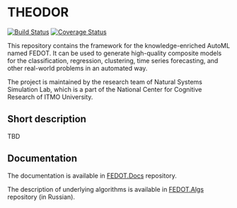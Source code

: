 # THEODOR
[![Build Status](https://travis-ci.com/J3FALL/THEODOR.svg?token=ABTJ8bEXZokRxF3wLrtJ&branch=master)](https://travis-ci.com/J3FALL/THEODOR) [![Coverage Status](https://coveralls.io/repos/github/J3FALL/THEODOR/badge.svg?branch=master)](https://coveralls.io/github/J3FALL/THEODOR?branch=master)

This repository contains the framework for the knowledge-enriched AutoML named FEDOT.
It can be used to generate high-quality composite models for the classification, regression, clustering, time series forecasting, and other real-world problems in an automated way.

The project is maintained by the research team of Natural Systems Simulation Lab, which is a part of the National Center for Cognitive Research of ITMO University.


## Short description
TBD

## Documentation

The documentation is available in [FEDOT.Docs](https://itmo-nss-team.github.io/FEDOT.Docs) repository.

The description of underlying algorithms is available in [FEDOT.Algs](https://github.com/ITMO-NSS-team/FEDOT.Algs) repository (in Russian).
